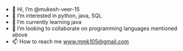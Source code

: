 - 👋 Hi, I’m @mukesh-veer-15
- 👀 I’m interested in python, java, SQL  
- 🌱 I’m currently learning java
- 💞️ I’m looking to collaborate on programming languages mentioned above
- 📫 How to reach me www.mmk105@gmail.com

<!---
mukesh-veer-15/mukesh-veer-15 is a ✨ special ✨ repository because its `README.md` (this file) appears on your GitHub profile.
You can click the Preview link to take a look at your changes.
--->
